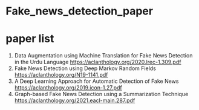 # Fake_news_detection_paper
# paper list
1. Data Augmentation using Machine Translation for Fake News Detection in the Urdu Language https://aclanthology.org/2020.lrec-1.309.pdf
2. Fake News Detection using Deep Markov Random Fields https://aclanthology.org/N19-1141.pdf
3. A Deep Learning Approach for Automatic Detection of Fake News https://aclanthology.org/2019.icon-1.27.pdf
4. Graph-based Fake News Detection using a Summarization Technique https://aclanthology.org/2021.eacl-main.287.pdf

